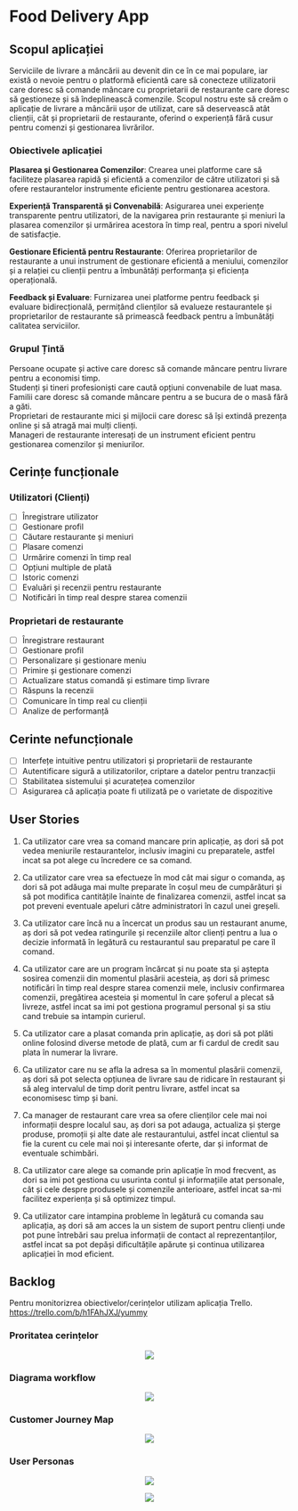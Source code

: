 # Food Delivery App

## Scopul aplicației

Serviciile de livrare a mâncării au devenit din ce în ce mai populare, iar există o nevoie pentru o platformă eficientă care să conecteze utilizatorii care doresc să comande mâncare cu proprietarii de restaurante care doresc să gestioneze și să îndeplinească comenzile. Scopul nostru este să creăm o aplicație de livrare a mâncării ușor de utilizat, care să deservească atât clienții, cât și proprietarii de restaurante, oferind o experiență fără cusur pentru comenzi și gestionarea livrărilor.

### Obiectivele aplicației

**Plasarea și Gestionarea Comenzilor**: Crearea unei platforme care să faciliteze plasarea rapidă și eficientă a comenzilor de către utilizatori și să ofere restaurantelor instrumente eficiente pentru gestionarea acestora.

**Experiență Transparentă și Convenabilă**: Asigurarea unei experiențe transparente pentru utilizatori, de la navigarea prin restaurante și meniuri la plasarea comenzilor și urmărirea acestora în timp real, pentru a spori nivelul de satisfacție.

**Gestionare Eficientă pentru Restaurante**: Oferirea proprietarilor de restaurante a unui instrument de gestionare eficientă a meniului, comenzilor și a relației cu clienții pentru a îmbunătăți performanța și eficiența operațională.

**Feedback și Evaluare**: Furnizarea unei platforme pentru feedback și evaluare bidirecțională, permițând clienților să evalueze restaurantele și proprietarilor de restaurante să primească feedback pentru a îmbunătăți calitatea serviciilor.

### Grupul Țintă

Persoane ocupate și active care doresc să comande mâncare pentru livrare pentru a economisi timp. <br/>
Studenți și tineri profesioniști care caută opțiuni convenabile de luat masa.<br/>
Familii care doresc să comande mâncare pentru a se bucura de o masă fără a găti.<br/>
Proprietari de restaurante mici și mijlocii care doresc să își extindă prezența online și să atragă mai mulți clienți.<br/>
Manageri de restaurante interesați de un instrument eficient pentru gestionarea comenzilor și meniurilor.<br/>

## Cerințe funcționale

### Utilizatori (Clienți)

- [ ] Înregistrare utilizator
- [ ] Gestionare profil
- [ ] Căutare restaurante și meniuri
- [ ] Plasare comenzi
- [ ] Urmărire comenzi în timp real
- [ ] Opțiuni multiple de plată
- [ ] Istoric comenzi
- [ ] Evaluări și recenzii pentru restaurante
- [ ] Notificări în timp real despre starea comenzii

### Proprietari de restaurante

- [ ] Înregistrare restaurant 
- [ ] Gestionare profil
- [ ] Personalizare și gestionare meniu
- [ ] Primire și gestionare comenzi
- [ ] Actualizare status comandă și estimare timp livrare
- [ ] Răspuns la recenzii
- [ ] Comunicare în timp real cu clienții
- [ ] Analize de performanță

## Cerinte nefuncționale

- [ ] Interfețe intuitive pentru utilizatori și proprietarii de restaurante
- [ ] Autentificare sigură a utilizatorilor, criptare a datelor pentru tranzacții
- [ ] Stabilitatea sistemului și acuratețea comenzilor
- [ ] Asigurarea că aplicația poate fi utilizată pe o varietate de dispozitive

## User Stories

1. Ca utilizator care vrea sa comand mancare prin aplicație, aș dori să pot vedea meniurile restaurantelor, inclusiv imagini cu preparatele, astfel incat sa pot alege cu încredere ce sa comand.

2. Ca utilizator care vrea sa efectueze în mod cât mai sigur o comanda, aș dori să pot adăuga mai multe preparate în coșul meu de cumpărături și să pot modifica cantitățile înainte de finalizarea comenzii, astfel incat sa pot preveni eventuale apeluri către administratori în cazul unei greșeli. 

3. Ca utilizator care încă nu a încercat un produs sau un restaurant anume, aș dori să pot vedea ratingurile și recenziile altor clienți pentru a lua o decizie informată în legătură cu restaurantul sau preparatul pe care îl comand.

4. Ca utilizator care are un program încărcat și nu poate sta și aștepta sosirea comenzii din momentul plasării acesteia, aș dori să primesc notificări în timp real despre starea comenzii mele, inclusiv confirmarea comenzii, pregătirea acesteia și momentul în care șoferul a plecat să livreze, astfel incat sa imi pot gestiona programul personal și sa stiu cand trebuie sa intampin curierul.

5. Ca utilizator care a plasat comanda prin aplicație, aș dori să pot plăti online folosind diverse metode de plată, cum ar fi cardul de credit sau plata în numerar la livrare.

6. Ca utilizator care nu se afla la adresa sa în momentul plasării comenzii, aș dori să pot selecta opțiunea de livrare sau de ridicare în restaurant și să aleg intervalul de timp dorit pentru livrare, astfel incat sa economisesc timp și bani.

7. Ca manager de restaurant care vrea sa ofere clienților cele mai noi informații despre localul sau, aș dori sa pot adauga, actualiza și șterge produse, promoții și alte date ale restaurantului, astfel incat clientul sa fie la curent cu cele mai noi și interesante oferte, dar și informat de eventuale schimbări.

8. Ca utilizator care alege sa comande prin aplicație în mod frecvent, as dori sa imi pot gestiona cu usurinta contul și informațiile atat personale, cât și cele despre produsele și comenzile anterioare, astfel incat sa-mi facilitez experiența și să optimizez timpul.

9. Ca utilizator care intampina probleme în legătură cu comanda sau aplicația, aș dori să am acces la un sistem de suport pentru clienți unde pot pune întrebări sau prelua informații de contact al reprezentanților, astfel incat sa pot depăși dificultățile apărute și continua utilizarea aplicației în mod eficient.

## Backlog

Pentru monitorizrea obiectivelor/cerințelor utilizam aplicația Trello.
https://trello.com/b/h1FAhJXJ/yummy

### Proritatea cerințelor

<p align="center">
  <img src="https://github.com/inginerie-software-2023-2024/proiect-inginerie-software-paea/blob/main/roadmap.jpg">
</p>

### Diagrama workflow

<p align="center">
  <img src="https://github.com/inginerie-software-2023-2024/proiect-inginerie-software-paea/blob/main/diagram_workflow.jpg">
</p>

### Customer Journey Map

<p align="center">
  <img src="https://github.com/inginerie-software-2023-2024/proiect-inginerie-software-paea/blob/main/Customer%20Journey%20Map.jpg">
</p>

### User Personas

<p align="center">
  <img src="https://github.com/inginerie-software-2023-2024/proiect-inginerie-software-paea/blob/main/User%20Persona%201.jpg">
</p>

<p align="center">
  <img src="https://github.com/inginerie-software-2023-2024/proiect-inginerie-software-paea/blob/main/User%20Persona%202.jpg">
</p>
